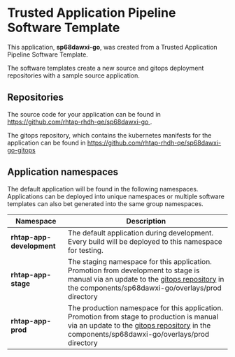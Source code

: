 # Trusted Application Pipeline Software Template

This application, **sp68dawxi-go**, was created from a Trusted Application Pipeline Software Template.

The software templates create a new source and gitops deployment repositories with a sample source application. 

## Repositories

The source code for your application can be found in [https://github.com/rhtap-rhdh-qe/sp68dawxi-go ](https://github.com/rhtap-rhdh-qe/sp68dawxi-go ).
 
The gitops repository, which contains the kubernetes manifests for the application can be found in 
[https://github.com/rhtap-rhdh-qe/sp68dawxi-go-gitops ](https://github.com/rhtap-rhdh-qe/sp68dawxi-go-gitops ) 

## Application namespaces 

The default application will be found in the following namespaces. Applications can be deployed into unique namespaces or multiple software templates can also bet generated into the same group namespaces.  

|  Namespace   |  Description   |  
| -------- | -------- |   
| **rhtap-app-development** | The default application during development. Every build will be deployed to this namespace for testing. | 
| **rhtap-app-stage** | The staging namespace for this application. Promotion from development to stage is manual via an update to the [gitops repository](https://github.com/rhtap-rhdh-qe/sp68dawxi-go-gitops ) in the components/sp68dawxi-go/overlays/prod directory |  
| **rhtap-app-prod** | The production namespace for this application. Promotion from stage to production is manual via an update to the [gitops repository](https://github.com/rhtap-rhdh-qe/sp68dawxi-go-gitops ) in the components/sp68dawxi-go/overlays/prod directory | 